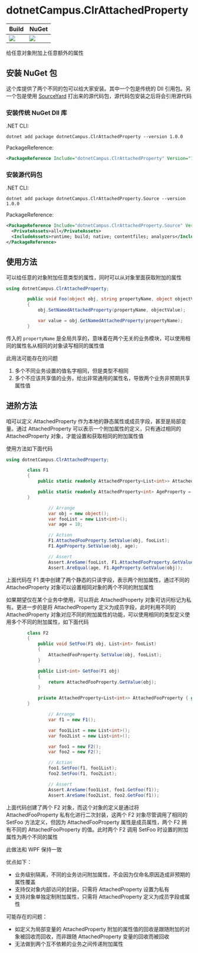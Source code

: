 # dotnetCampus.ClrAttachedProperty

| Build | NuGet |
|--|--|
|![](https://github.com/dotnet-campus/dotnetCampus.ClrAttachedProperty/workflows/.NET%20Core/badge.svg)|[![](https://img.shields.io/nuget/v/dotnetCampus.ClrAttachedProperty.svg)](https://www.nuget.org/packages/dotnetCampus.ClrAttachedProperty)|

给任意对象附加上任意额外的属性

## 安装 NuGet 包

这个库提供了两个不同的包可以给大家安装。其中一个包是传统的 Dll 引用包。另一个包是使用 [SourceYard](https://github.com/dotnet-campus/SourceYard) 打出来的源代码包，源代码包安装之后将会引用源代码

### 安装传统 NuGet Dll 库

.NET CLI:

```
dotnet add package dotnetCampus.ClrAttachedProperty --version 1.0.0
```

PackageReference:

```xml
<PackageReference Include="dotnetCampus.ClrAttachedProperty" Version="1.0.0" />
```

### 安装源代码包


.NET CLI:

```
dotnet add package dotnetCampus.ClrAttachedProperty.Source --version 1.0.0
```

PackageReference:

```xml
<PackageReference Include="dotnetCampus.ClrAttachedProperty.Source" Version="1.0.0">
  <PrivateAssets>all</PrivateAssets>
  <IncludeAssets>runtime; build; native; contentfiles; analyzers</IncludeAssets>
</PackageReference>
```

## 使用方法

可以给任意的对象附加任意类型的属性，同时可以从对象里面获取附加的属性

```csharp
using dotnetCampus.ClrAttachedProperty;

        public void Foo(object obj, string propertyName, object objectValue)
        {
            obj.SetNamedAttachedProperty(propertyName, objectValue);

            var value = obj.GetNamedAttachedProperty(propertyName);
        }
```

传入的 `propertyName` 是全局共享的，意味着在两个无关的业务模块，可以使用相同的属性名从相同的对象读写相同的属性值

此用法可能存在的问题

1. 多个不同业务设置的值名字相同，但是类型不相同
1. 多个不应该共享值的业务，给出非常通用的属性名，导致两个业务非预期共享属性值

## 进阶方法

咱可以定义 AttachedProperty 作为本地的静态属性或成员字段，甚至是局部变量。通过 AttachedProperty 可以表示一个附加属性的定义，只有通过相同的 AttachedProperty 对象，才能设置和获取相同的附加属性值

使用方法如下面代码

```csharp
using dotnetCampus.ClrAttachedProperty;

        class F1
        {
            public static readonly AttachedProperty<List<int>> AttachedFooProperty = new AttachedProperty<List<int>>();

            public static readonly AttachedProperty<int> AgeProperty = new AttachedProperty<int>();
        }

                // Arrange
                var obj = new object();
                var fooList = new List<int>();
                var age = 10;

                // Action
                F1.AttachedFooProperty.SetValue(obj, fooList);
                F1.AgeProperty.SetValue(obj, age);

                // Assert
                Assert.AreSame(fooList, F1.AttachedFooProperty.GetValue(obj));
                Assert.AreEqual(age, F1.AgeProperty.GetValue(obj));
```

上面代码在 F1 类中创建了两个静态的只读字段，表示两个附加属性，通过不同的 AttachedProperty 对象可以设置相同对象的两个不同的附加属性

如果期望仅在某个业务中使用，可以将此 AttachedProperty 对象可访问标记为私有。更进一步的是将 AttachedProperty 定义为成员字段，此时利用不同的 AttachedProperty 对象对应不同的附加属性的功能，可以使用相同的类型定义使用多个不同的附加属性，如下面代码

```csharp
        class F2
        {
            public void SetFoo(F1 obj, List<int> fooList)
            {
                AttachedFooProperty.SetValue(obj, fooList);
            }

            public List<int> GetFoo(F1 obj)
            {
                return AttachedFooProperty.GetValue(obj);
            }

            private AttachedProperty<List<int>> AttachedFooProperty { get; } = new AttachedProperty<List<int>>();
        }

                // Arrange
                var f1 = new F1();

                var foo1List = new List<int>();
                var foo2List = new List<int>();

                var foo1 = new F2();
                var foo2 = new F2();

                // Action
                foo1.SetFoo(f1, foo1List);
                foo2.SetFoo(f1, foo2List);

                // Assert
                Assert.AreSame(foo1List, foo1.GetFoo(f1));
                Assert.AreSame(foo2List, foo2.GetFoo(f1));
```

上面代码创建了两个 F2 对象，而这个对象的定义是通过将 AttachedFooProperty 私有化进行二次封装，这两个 F2 对象尽管调用了相同的 SetFoo 方法定义，但因为 AttachedFooProperty 属性是成员属性，两个 F2 拥有不同的 AttachedFooProperty 的值。此时两个 F2 调用 SetFoo 时设置的附加属性为两个不同的属性

此做法和 WPF 保持一致

优点如下：

- 业务级别隔离，不同的业务访问附加属性，不会因为仅命名原因造成非预期的属性覆盖
- 支持仅对象内部访问的封装，只需将 AttachedProperty 设置为私有
- 支持对象单独定制附加属性，只需将 AttachedProperty 定义为成员字段或属性

可能存在的问题：

- 如定义为局部变量的 AttachedProperty 附加的属性值的回收是跟随附加的对象被回收而回收，而非跟随 AttachedProperty 变量的回收而被回收
- 无法做到两个互不依赖的业务之间传递附加属性

